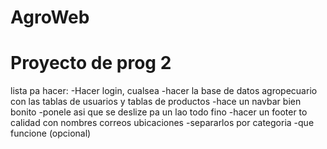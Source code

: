 # AgroWeb #
# Proyecto de prog 2 #
lista pa hacer:
 -Hacer login, cualsea
 -hacer la base de datos agropecuario con las tablas de usuarios y tablas de productos
 -hace un navbar bien bonito
 -ponele asi que se deslize pa un lao todo fino
 -hacer un footer to calidad con nombres correos ubicaciones
 -separarlos por categoria
 -que funcione (opcional)
